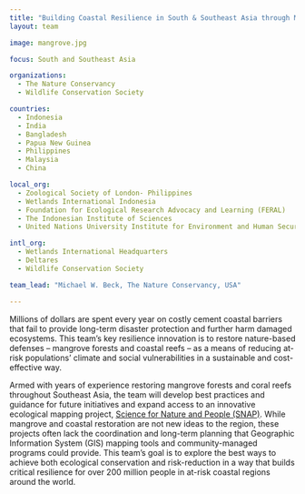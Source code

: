 ```yaml
---
title: "Building Coastal Resilience in South & Southeast Asia through Mangrove Restoration for Risk Reduction"
layout: team

image: mangrove.jpg

focus: South and Southeast Asia

organizations:
  - The Nature Conservancy
  - Wildlife Conservation Society

countries: 
  - Indonesia
  - India
  - Bangladesh
  - Papua New Guinea
  - Philippines
  - Malaysia
  - China

local_org:
  - Zoological Society of London- Philippines
  - Wetlands International Indonesia
  - Foundation for Ecological Research Advocacy and Learning (FERAL)
  - The Indonesian Institute of Sciences
  - United Nations University Institute for Environment and Human Security

intl_org:
  - Wetlands International Headquarters
  - Deltares
  - Wildlife Conservation Society

team_lead: "Michael W. Beck, The Nature Conservancy, USA"

---
```


Millions of dollars are spent every year on costly cement coastal barriers that fail to provide long-term disaster protection and further harm damaged ecosystems. This team’s key resilience innovation is to restore nature-based defenses – mangrove forests and coastal reefs – as a means of reducing at-risk populations’ climate and social vulnerabilities in a sustainable and cost-effective way. 

Armed with years of experience restoring mangrove forests and coral reefs throughout Southeast Asia, the team will develop best practices and guidance for future initiatives and expand access to an innovative ecological mapping project, [Science for Nature and People (SNAP)](http://www.snap.is/groups/coastal-defenses/). While mangrove and coastal restoration are not new ideas to the region, these projects often lack the coordination and long-term planning that Geographic Information System (GIS) mapping tools and community-managed programs could provide. This team’s goal is to explore the best ways to achieve both ecological conservation and risk-reduction in a way that builds critical resilience for over 200 million people in at-risk coastal regions around the world.

